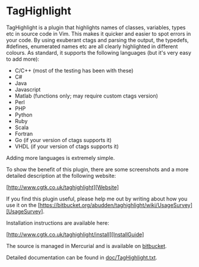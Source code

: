 # TagHighlight

TagHighlight is a plugin that highlights names of classes, variables, types etc in source code in Vim.  This makes it quicker and easier to spot errors in your code.  By using exuberant ctags and parsing the output, the typedefs, #defines, enumerated names etc are all clearly highlighted in different colours.  As standard, it supports the following languages (but it's very easy to add more):

* C/C++ (most of the testing has been with these)
* C#
* Java
* Javascript
* Matlab (functions only; may require custom ctags version)
* Perl
* PHP
* Python
* Ruby
* Scala
* Fortran
* Go (if your version of ctags supports it)
* VHDL (if your version of ctags supports it)

Adding more languages is extremely simple.

To show the benefit of this plugin, there are some screenshots and a more detailed description at the following website:

  [http://www.cgtk.co.uk/taghighlight][Website]

If you find this plugin useful, please help me out by writing about how you use it on the [https://bitbucket.org/abudden/taghighlight/wiki/UsageSurvey][UsageSurvey].

Installation instructions are available here:

  [http://www.cgtk.co.uk/taghighlight/install][InstallGuide]

The source is managed in Mercurial and is available on [bitbucket][Bitbucket].

Detailed documentation can be found in [doc/TagHighlight.txt][Documentation].

[Website]: http://www.cgtk.co.uk/taghighlight
[InstallGuide]: http://www.cgtk.co.uk/taghighlight/install
[Bitbucket]: https://bitbucket.org/abudden/taghighlight
[Documentation]: https://bitbucket.org/abudden/taghighlight/src/default/doc/TagHighlight.txt
